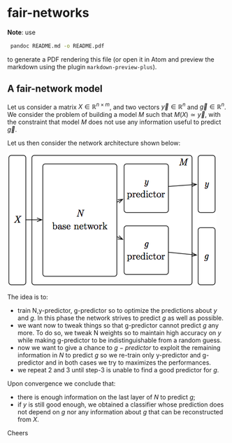 # fair-networks

**Note**: use

```bash
 pandoc README.md -o README.pdf
```

to generate a PDF rendering this file (or open it in Atom and preview the markdown using the plugin `markdown-preview-plus`).

## A fair-network model

Let us consider a matrix $X \in \mathbb{R}^{n \times m}$, and two vectors $\vec{y} \in \mathbb{R}^n$ and $\vec{g} \in \mathbb{R}^n$. We consider the problem of building a model $M$ such that $M(X) \simeq \vec{y}$, with the constraint that model $M$ does not use any information useful to predict $\vec{g}$.

Let us then consider the network architecture shown below:

![fair network image](images/fair-network-img.png "Fair network image")

The idea is to:

- train N,y-predictor, g-predictor so to optimize the predictions about $y$ and $g$. In this phase the network strives to predict $g$ as well as possible.
- we want now to tweak things so that g-predictor cannot predict $g$ any more. To do so, we tweak N weights so to maintain high accuracy on $y$ while making g-predictor to be indistinguishable from a random guess.
- now we want to give a chance to $g-predictor$ to exploit the remaining information in $N$ to predict $g$ so we re-train only y-predictor and g-predictor and in both cases we try to maximizes the performances.
- we repeat 2 and 3 until step-3 is unable to find a good predictor for $g$.

Upon convergence we conclude that:

- there is enough information on the last layer of $N$ to predict $g$;
- if $y$ is still good enough, we obtained a classifier whose prediction does not depend on $g$ nor any information about $g$ that can be reconstructed from $X$.

Cheers
